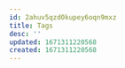 ```yaml
---
id: 2ahuv5qzd0kupey6oqn9mxz
title: Tags
desc: ''
updated: 1671311220568
created: 1671311220568
---
```

